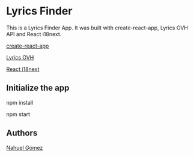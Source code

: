 # Lyrics Finder

This is a Lyrics Finder App. It was built with create-react-app, Lyrics OVH API and React i18next.

[create-react-app](https://create-react-app.dev/)

[Lyrics OVH](https://lyricsovh.docs.apiary.io/)

[React i18next](https://www.i18next.com/)

## Initialize the app

npm install

npm start

## Authors
[Nahuel Gómez](https://www.github.com/gomeznahuel)